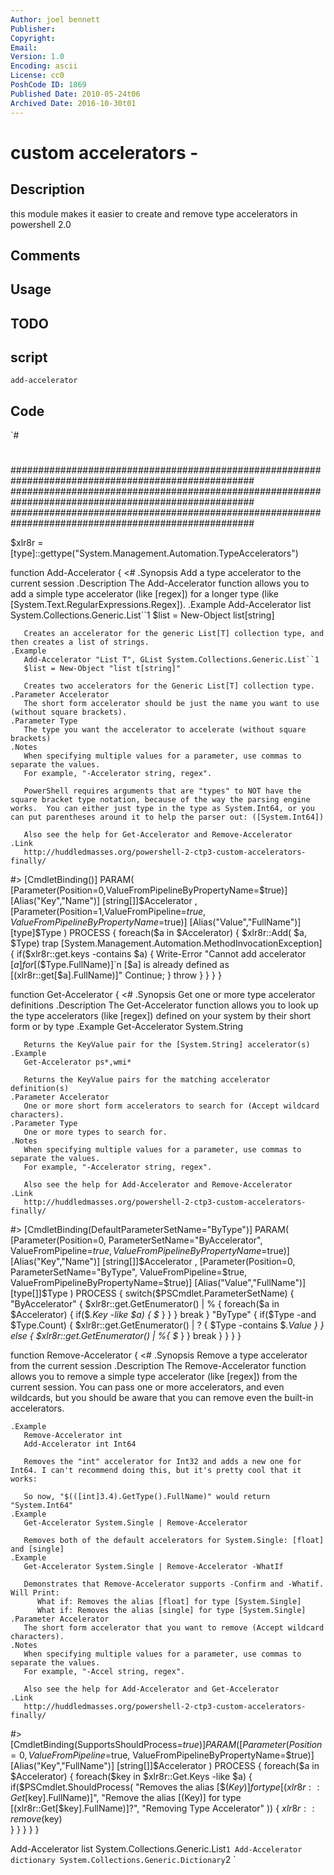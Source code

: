 ```yaml
---
Author: joel bennett
Publisher: 
Copyright: 
Email: 
Version: 1.0
Encoding: ascii
License: cc0
PoshCode ID: 1869
Published Date: 2010-05-24t06
Archived Date: 2016-10-30t01
---
```


# custom accelerators - 

## Description

this module makes it easier to create and remove type accelerators in powershell 2.0

## Comments



## Usage



## TODO



## script

`add-accelerator`

## Code

`#
 #
 ####################################################################################################
 ####################################################################################################
 ####################################################################################################
 
 $xlr8r = [type]::gettype("System.Management.Automation.TypeAccelerators")  
 
 function Add-Accelerator {
 <#
    .Synopsis
       Add a type accelerator to the current session
    .Description
       The Add-Accelerator function allows you to add a simple type accelerator (like [regex]) for a longer type (like [System.Text.RegularExpressions.Regex]).
    .Example
       Add-Accelerator list System.Collections.Generic.List``1
       $list = New-Object list[string]
       
       Creates an accelerator for the generic List[T] collection type, and then creates a list of strings.
    .Example
       Add-Accelerator "List T", GList System.Collections.Generic.List``1
       $list = New-Object "list t[string]"
       
       Creates two accelerators for the Generic List[T] collection type.
    .Parameter Accelerator
       The short form accelerator should be just the name you want to use (without square brackets).
    .Parameter Type
       The type you want the accelerator to accelerate (without square brackets)
    .Notes
       When specifying multiple values for a parameter, use commas to separate the values. 
       For example, "-Accelerator string, regex".
       
       PowerShell requires arguments that are "types" to NOT have the square bracket type notation, because of the way the parsing engine works.  You can either just type in the type as System.Int64, or you can put parentheses around it to help the parser out: ([System.Int64])
 
       Also see the help for Get-Accelerator and Remove-Accelerator
    .Link
       http://huddledmasses.org/powershell-2-ctp3-custom-accelerators-finally/
       
 #>
 [CmdletBinding()]
 PARAM(
    [Parameter(Position=0,ValueFromPipelineByPropertyName=$true)]
    [Alias("Key","Name")]
    [string[]]$Accelerator
 ,
    [Parameter(Position=1,ValueFromPipeline=$true,ValueFromPipelineByPropertyName=$true)]
    [Alias("Value","FullName")]
    [type]$Type
 )
 PROCESS {
    foreach($a in $Accelerator) { 
       $xlr8r::Add( $a, $Type) 
       trap [System.Management.Automation.MethodInvocationException] {
          if($xlr8r::get.keys -contains $a) {
             Write-Error "Cannot add accelerator [$a] for [$($Type.FullName)]`n                  [$a] is already defined as [$($xlr8r::get[$a].FullName)]"
             Continue;
          } 
          throw
       }
    }
 }
 }
 
 function Get-Accelerator {
 <#
    .Synopsis
       Get one or more type accelerator definitions
    .Description
       The Get-Accelerator function allows you to look up the type accelerators (like [regex]) defined on your system by their short form or by type
    .Example
       Get-Accelerator System.String
       
       Returns the KeyValue pair for the [System.String] accelerator(s)
    .Example
       Get-Accelerator ps*,wmi*
       
       Returns the KeyValue pairs for the matching accelerator definition(s)
    .Parameter Accelerator
       One or more short form accelerators to search for (Accept wildcard characters).
    .Parameter Type
       One or more types to search for.
    .Notes
       When specifying multiple values for a parameter, use commas to separate the values. 
       For example, "-Accelerator string, regex".
       
       Also see the help for Add-Accelerator and Remove-Accelerator
    .Link
       http://huddledmasses.org/powershell-2-ctp3-custom-accelerators-finally/
 #>
 [CmdletBinding(DefaultParameterSetName="ByType")]
 PARAM(
    [Parameter(Position=0, ParameterSetName="ByAccelerator", ValueFromPipeline=$true, ValueFromPipelineByPropertyName=$true)]
    [Alias("Key","Name")]
    [string[]]$Accelerator
 ,
    [Parameter(Position=0, ParameterSetName="ByType", ValueFromPipeline=$true, ValueFromPipelineByPropertyName=$true)]
    [Alias("Value","FullName")]
    [type[]]$Type
 )
 PROCESS {
    switch($PSCmdlet.ParameterSetName) {
       "ByAccelerator" { 
          $xlr8r::get.GetEnumerator() | % {
             foreach($a in $Accelerator) {
                if($_.Key -like $a) { $_ }
             }
          }
          break
       }
       "ByType" { 
          if($Type -and $Type.Count) {
             $xlr8r::get.GetEnumerator() | ? { $Type -contains $_.Value }
          }
          else {
             $xlr8r::get.GetEnumerator() | %{ $_ }
          }
          break
       }
    }
 }
 }
 
 function Remove-Accelerator {
 <#
    .Synopsis
       Remove a type accelerator from the current session
    .Description
       The Remove-Accelerator function allows you to remove a simple type accelerator (like [regex]) from the current session. You can pass one or more accelerators, and even wildcards, but you should be aware that you can remove even the built-in accelerators.
       
    .Example
       Remove-Accelerator int
       Add-Accelerator int Int64
       
       Removes the "int" accelerator for Int32 and adds a new one for Int64. I can't recommend doing this, but it's pretty cool that it works:
       
       So now, "$(([int]3.4).GetType().FullName)" would return "System.Int64"
    .Example
       Get-Accelerator System.Single | Remove-Accelerator
       
       Removes both of the default accelerators for System.Single: [float] and [single]
    .Example
       Get-Accelerator System.Single | Remove-Accelerator -WhatIf
       
       Demonstrates that Remove-Accelerator supports -Confirm and -Whatif. Will Print:
          What if: Removes the alias [float] for type [System.Single]
          What if: Removes the alias [single] for type [System.Single]
    .Parameter Accelerator
       The short form accelerator that you want to remove (Accept wildcard characters).
    .Notes
       When specifying multiple values for a parameter, use commas to separate the values. 
       For example, "-Accel string, regex".
       
       Also see the help for Add-Accelerator and Get-Accelerator
    .Link
       http://huddledmasses.org/powershell-2-ctp3-custom-accelerators-finally/
 #>
 [CmdletBinding(SupportsShouldProcess=$true)]
 PARAM(
    [Parameter(Position=0, ValueFromPipeline=$true, ValueFromPipelineByPropertyName=$true)]
    [Alias("Key","FullName")]
    [string[]]$Accelerator
 )
 PROCESS {
    foreach($a in $Accelerator) {
       foreach($key in $xlr8r::Get.Keys -like $a) { 
          if($PSCmdlet.ShouldProcess( "Removes the alias [$($Key)] for type [$($xlr8r::Get[$key].FullName)]",
                                      "Remove the alias [$($Key)] for type [$($xlr8r::Get[$key].FullName)]?",
                                      "Removing Type Accelerator" )) {
             $xlr8r::remove($key)   
          }
       }
    }
 }
 }
 
 Add-Accelerator list System.Collections.Generic.List``1
 Add-Accelerator dictionary System.Collections.Generic.Dictionary``2
`

